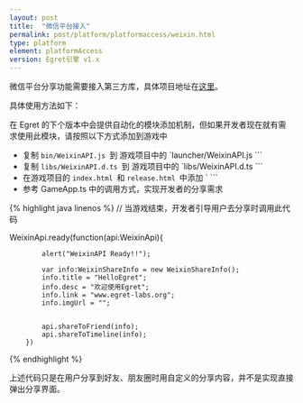 ```yaml
---
layout: post
title:  "微信平台接入"
permalink: post/platform/platformaccess/weixin.html
type: platform
element: platformAccess
version: Egret引擎 v1.x
---
```


微信平台分享功能需要接入第三方库，具体项目地址在<a href="https://github.com/WanderWang/EgretWeixinJSBridge" target="_blank">这里</a>。

具体使用方法如下：

在 Egret 的下个版本中会提供自动化的模块添加机制，但如果开发者现在就有需求使用此模块，请按照以下方式添加到游戏中



* 复制 `bin/WeixinAPI.js `到 游戏项目中的 `launcher/WeixinAPI.js ```
* 复制 `libs/WeixinAPI.d.ts `到 游戏项目中的 `libs/WeixinAPI.d.ts ```
* 在游戏项目的 `index.html `和 `release.html `中添加 `<script src="launcher/WeixinAPI.js" async="false"></script> ```
* 参考 GameApp.ts 中的调用方式，实现开发者的分享需求


{% highlight java linenos %}
   //  当游戏结束，开发者引导用户去分享时调用此代码

  WeixinApi.ready(function(api:WeixinApi){

            alert("WeixinAPI Ready!!");

            var info:WeixinShareInfo = new WeixinShareInfo();
            info.title = "HelloEgret";
            info.desc = "欢迎使用Egret";
            info.link = "www.egret-labs.org"; 
            info.imgUrl = "";


            api.shareToFriend(info);
            api.shareToTimeline(info);
        })

{% endhighlight %}


上述代码只是在用户分享到好友、朋友圈时用自定义的分享内容，并不是实现直接弹出分享界面。

